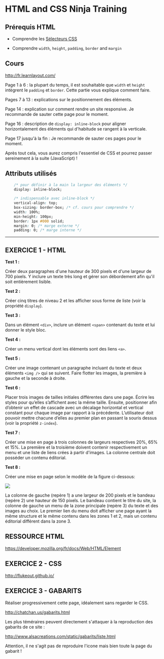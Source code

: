# HTML and CSS Ninja Training

**Prérequis HTML**
------------------

* Comprendre les [Sélecteurs CSS](http://discourse.simplon.co/t/selecteurs-css/32/1)

* Comprendre `width`, `height`, `padding`, `border` and `margin`

**Cours**
---------

<http://fr.learnlayout.com/>

Page 1 à 6 : la plupart du temps, il est souhaitable que `width` et `height` intègrent le `padding` et `border`. Cette partie vous explique comment faire.

Pages 7 à 13 : explications sur le positionnement des éléments.

Page 14 : explication sur comment rendre un site responsive. Je recommande de sauter cette page pour le moment.

Page 16 : description de `display: inline-block` pour aligner horizontalement des éléments qui d'habitude se rangent à la verticale.

Page 17 jusqu'à la fin : Je recommande de sauter ces pages pour le moment.

Après tout cela, vous aurez compris l'essentiel de CSS et pourrez passer sereinement à la suite (JavaScript) !

**Attributs utilisés**
----------------------

```css
    /* pour définir à la main la largeur des éléments */
    display: inline-block;
    
    /* indispensable avec inline-block */
    vertical-align: top;
    box-sizing: border-box; /* cf. cours pour comprendre */
    width: 100%;
    min-height: 100px;
    border: 1px #000 solid;
    margin: 0; /* marge externe */
    padding: 0; /* marge interne */
```
------------------------------------------------------------

EXERCICE 1 - HTML
-----------------

**Test 1 :**

Créer deux paragraphes d'une hauteur de 300 pixels et d'une largeur de
700 pixels. Y inclure un texte très long et gérer son débordement afin
qu'il soit entièrement lisible.

**Test 2 :**

Créer cinq titres de niveau 2 et les afficher sous forme de liste (voir
la propriété `display`).

**Test 3 :**

Dans un élément `<div>`, inclure un élément `<span>` contenant
du texte et lui donner le style bloc.

**Test 4 :**

Créer un menu vertical dont les éléments sont des liens `<a>`.

**Test 5 :**

Créer une image contenant un paragraphe incluant du texte et deux
éléments `<img />` qui se suivent. Faire flotter les images, la
première à gauche et la seconde à droite.

**Test 6 :**

Placer trois images de tailles initiales différentes dans une page.
Écrire les styles pour qu’elles s’affichent avec la même taille.
Ensuite, positionner afin d’obtenir un effet de cascade avec un décalage
horizontal et vertical constant pour chaque image par rapport à la
précédente. L’utilisateur doit pouvoir mettre chacune d’elles au premier
plan en passant la souris dessus (voir la propriété `z-index`).

**Test 7 :**

Créer une mise en page à trois colonnes de largeurs respectives 20%, 65%
et 15%. La première et la troisième doivent contenir respectivement un
menu et une liste de liens crées à partir d'images. La colonne centrale
doit posséder un contenu éditorial.

**Test 8 :**

Créer une mise en page selon le modèle de la figure ci-dessous:

![](http://discourse.simplon.co/uploads/default/original/1X/56fb84ccace7ac3435101813835f602df2cd3425.png)

La colonne de gauche (repère 1) a une largeur de 200 pixels et le
bandeau (repère 2) une hauteur de 150 pixels. Le bandeau contient le
titre du site, la colonne de gauche un menu de la zone principale
(repère 3) du texte et des images au choix. Le premier lien du menu doit
afficher une page ayant la même structure et le même contenu dans les
zones 1 et 2, mais un contenu éditorial différent dans la zone 3.

RESSOURCE HTML
--------------

<https://developer.mozilla.org/fr/docs/Web/HTML/Element>

EXERCICE 2 - CSS
----------------

<http://flukeout.github.io/>

EXERCICE 3 - GABARITS
---------------------

Réaliser progressivement cette page, idéalement sans regarder le CSS.

<http://chatchan.us/gabarits.html>

Les plus téméraires peuvent directement s'attaquer à la reproduction des
gabarits de ce site :

<http://www.alsacreations.com/static/gabarits/liste.html>

Attention, il ne s'agit pas de reproduire l'icone mais bien toute la
page du gabarit !
